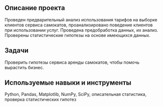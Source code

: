 ﻿

## Описание проекта
Проведен предварительный анализ использования тарифов на выборке клиентов сервиса самокатов, проанализировано поведение клиентов при использовании услуг. Проведена предобработка данных, их анализ. Проверены статистические гипотезы на основе имеющихся данных.

## Задачи
Проверить гипотезы сервиса аренды самокатов, чтобы помочь вырастить бизнес.

## Используемые навыки и инструменты
Python, Pandas, Matplotlib,  NumPy, SciPy, описательная статистика, проверка статистических гипотез




